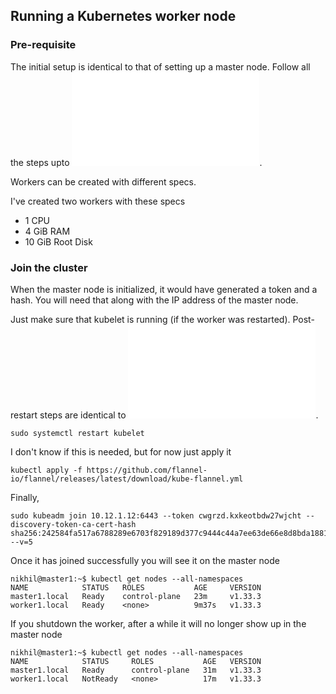 ## Running a Kubernetes worker node

### Pre-requisite
The initial setup is identical to that of setting up a master node. Follow all the steps upto ![installing kubelet](./master_step_3.sh).

Workers can be created with different specs.

I've created two workers with these specs
- 1 CPU
- 4 GiB RAM
- 10 GiB Root Disk

### Join the cluster
When the master node is initialized, it would have generated a token and a hash. You will need that along with the IP address of the master node.

Just make sure that kubelet is running (if the worker was restarted). Post-restart steps are identical to ![restarting the master](./master_step_reboot.README.md).

```
sudo systemctl restart kubelet
```

I don't know if this is needed, but for now just apply it

```
kubectl apply -f https://github.com/flannel-io/flannel/releases/latest/download/kube-flannel.yml
```

Finally,
```
sudo kubeadm join 10.12.1.12:6443 --token cwgrzd.kxkeotbdw27wjcht --discovery-token-ca-cert-hash sha256:242584fa517a6788289e6703f829189d377c9444c44a7ee63de66e8d8bda1881 --v=5
```

Once it has joined successfully you will see it on the master node
```
nikhil@master1:~$ kubectl get nodes --all-namespaces
NAME            STATUS   ROLES           AGE     VERSION
master1.local   Ready    control-plane   23m     v1.33.3
worker1.local   Ready    <none>          9m37s   v1.33.3
```

If you shutdown the worker, after a while it will no longer show up in the master node
```
nikhil@master1:~$ kubectl get nodes --all-namespaces
NAME            STATUS     ROLES           AGE   VERSION
master1.local   Ready      control-plane   31m   v1.33.3
worker1.local   NotReady   <none>          17m   v1.33.3
```
